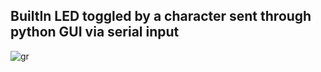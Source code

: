 ## BuiltIn LED toggled by a character sent through python GUI via serial input  

![gr](https://github.com/AbhijitBaral/Arduino_projects/tree/main/GUI%20Interfacing%20with%20Arduino/LED%20toggle/imgs)
